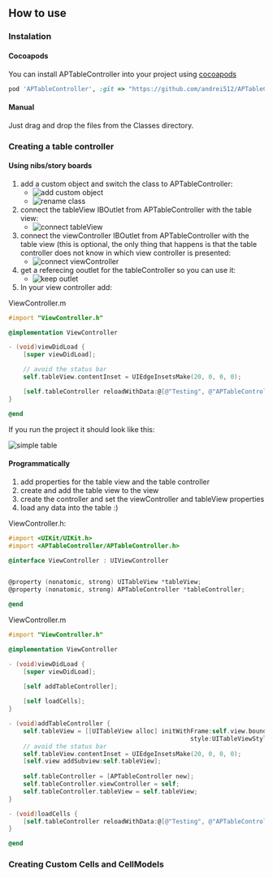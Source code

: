 ## How to use

### Instalation

#### Cocoapods

You can install APTableController into your project using [cocoapods](http://cocoapods.org)

```ruby
pod 'APTableController', :git => "https://github.com/andrei512/APTableController.git"
```

#### Manual

Just drag and drop the files from the Classes directory.

### Creating a table controller

#### Using nibs/story boards

1. add a custom object and switch the class to APTableController:
    * ![add custom object](http://i.imgur.com/XWj9agy.png)
    * ![rename class](http://i.imgur.com/HPSXJJ1.png)
2. connect the tableView IBOutlet from APTableController with the table view:
    * ![connect tableView](http://i.imgur.com/oI1wkfD.png)
3. connect the viewController IBOutlet from APTableController with the table view (this is optional, the only thing that happens is that the table controller does not know in which view controller is presented:
    * ![connect viewController](http://i.imgur.com/SPBKzdP.png)
4. get a referecing ooutlet for the tableController so you can use it:
    * ![keep outlet](http://i.imgur.com/qjOb5Mq.png)
5. In your view controller add:

ViewController.m
```Objective-C
#import "ViewController.h"

@implementation ViewController

- (void)viewDidLoad {
    [super viewDidLoad];

    // avoid the status bar
    self.tableView.contentInset = UIEdgeInsetsMake(20, 0, 0, 0);

    [self.tableController reloadWithData:@[@"Testing", @"APTableController"]];
}

@end
```

If you run the project it should look like this:

![simple table](http://i.imgur.com/JYprejN.png)


#### Programmatically

1. add properties for the table view and the table controller
2. create and add the table view to the view
3. create the controller and set the viewController and tableView properties
4. load any data into the table :)

ViewController.h:

```Objective-C
#import <UIKit/UIKit.h>
#import <APTableController/APTableController.h>

@interface ViewController : UIViewController


@property (nonatomic, strong) UITableView *tableView;
@property (nonatomic, strong) APTableController *tableController;

@end
```

ViewController.m
```Objective-C
#import "ViewController.h"

@implementation ViewController

- (void)viewDidLoad {
    [super viewDidLoad];

    [self addTableController];
    
    [self loadCells];
}

- (void)addTableController {
    self.tableView = [[UITableView alloc] initWithFrame:self.view.bounds
                                                  style:UITableViewStylePlain];
    // avoid the status bar
    self.tableView.contentInset = UIEdgeInsetsMake(20, 0, 0, 0);
    [self.view addSubview:self.tableView];
    
    self.tableController = [APTableController new];
    self.tableController.viewController = self;
    self.tableController.tableView = self.tableView;
}

- (void)loadCells {
    [self.tableController reloadWithData:@[@"Testing", @"APTableController"]];
}

@end
```

### Creating Custom Cells and CellModels

